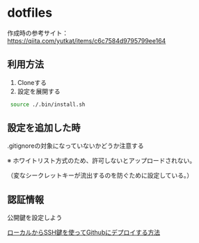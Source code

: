 # dotfiles

作成時の参考サイト：https://qiita.com/yutkat/items/c6c7584d9795799ee164

## 利用方法

1. Cloneする
2. 設定を展開する

```bash
 source ./.bin/install.sh
```

## 設定を追加した時

.gitignoreの対象になっていないかどうか注意する

※ ホワイトリスト方式のため、許可しないとアップロードされない。

（変なシークレットキーが流出するのを防ぐために設定している。）

## 認証情報

公開鍵を設定しよう

[ローカルからSSH鍵を使ってGithubにデプロイする方法](https://kamenleon.github.io/for-blog/p/%E3%83%AD%E3%83%BC%E3%82%AB%E3%83%AB%E3%81%8B%E3%82%89ssh%E9%8D%B5%E3%82%92%E4%BD%BF%E3%81%A3%E3%81%A6github%E3%81%AB%E3%83%87%E3%83%97%E3%83%AD%E3%82%A4%E3%81%99%E3%82%8B%E6%96%B9%E6%B3%95/)

